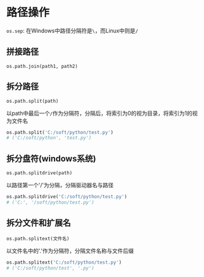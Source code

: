 # 路径操作

`os.sep`: 在Windows中路径分隔符是`\`，而Linux中则是`/`

## 拼接路径

`os.path.join(path1, path2)`

## 拆分路径

`os.path.split(path)`

以path中最后一个`/`作为分隔符，分隔后，将索引为0的视为目录，将索引为1的视为文件名

```py
os.path.split('C:/soft/python/test.py')
# ('C:/soft/python', 'test.py')
```

## 拆分盘符(windows系统)

`os.path.splitdrive(path)`

以路径第一个'/'为分隔，分隔驱动器名与路径

```py
os.path.splitdrive('C:/soft/python/test.py')
# ('C:', '/soft/python/test.py')
```

## 拆分文件和扩展名

`os.path.splitext(文件名)`

以文件名中的'.'作为分隔符，分隔文件名称与文件后缀


```py
os.path.splitext('C:/soft/python/test.py')
# ('C:/soft/python/test', '.py')
```
